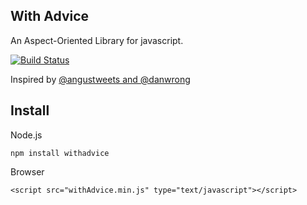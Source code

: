 With Advice
-------------

An Aspect-Oriented Library for javascript.

[![Build Status](https://travis-ci.org/olivoil/withAdvice.js.png)](https://travis-ci.org/olivoil/withAdvice.js)

Inspired by [@angustweets and @danwrong](https://speakerdeck.com/u/anguscroll/p/how-we-learned-to-stop-worrying-and-love-javascript)

<script async class="speakerdeck-embed" data-id="4fc7e727ed0e1d001f022749" data-ratio="1.3333333333333333" src="//speakerdeck.com/assets/embed.js"></script>


## Install

Node.js

```
npm install withadvice
```

Browser

```
<script src="withAdvice.min.js" type="text/javascript"></script>
```
